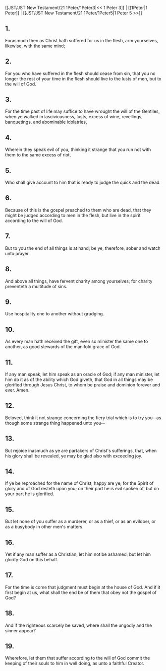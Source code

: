 [[JST/JST New Testament/21 1Peter/1Peter3|<< 1 Peter 3]] | [[1Peter|1 Peter]] | [[JST/JST New Testament/21 1Peter/1Peter5|1 Peter 5 >>]]
## 1.
Forasmuch then as Christ hath suffered for us in the flesh, arm yourselves, likewise, with the same mind;
## 2.
For you who have suffered in the flesh should cease from sin, that you no longer the rest of your time in the flesh should live to the lusts of men, but to the will of God.
## 3.
For the time past of life may suffice to have wrought the will of the Gentiles, when ye walked in lasciviousness, lusts, excess of wine, revellings, banquetings, and abominable idolatries,
## 4.
Wherein they speak evil of you, thinking it strange that you run not with them to the same excess of riot,
## 5.
Who shall give account to him that is ready to judge the quick and the dead.
## 6.
Because of this is the gospel preached to them who are dead, that they might be judged according to men in the flesh, but live in the spirit according to the will of God.
## 7.
But to you the end of all things is at hand; be ye, therefore, sober and watch unto prayer.
## 8.
And above all things, have fervent charity among yourselves; for charity preventeth a multitude of sins.
## 9.
Use hospitality one to another without grudging.
## 10.
As every man hath received the gift, even so minister the same one to another, as good stewards of the manifold grace of God.
## 11.
If any man speak, let him speak as an oracle of God; if any man minister, let him do it as of the ability which God giveth, that God in all things may be glorified through Jesus Christ, to whom be praise and dominion forever and ever. Amen.
## 12.
Beloved, think it not strange concerning the fiery trial which is to try you\--as though some strange thing happened unto you\--
## 13.
But rejoice inasmuch as ye are partakers of Christ\'s sufferings, that, when his glory shall be revealed, ye may be glad also with exceeding joy.
## 14.
If ye be reproached for the name of Christ, happy are ye; for the Spirit of glory and of God resteth upon you; on their part he is evil spoken of, but on your part he is glorified.
## 15.
But let none of you suffer as a murderer, or as a thief, or as an evildoer, or as a busybody in other men\'s matters.
## 16.
Yet if any man suffer as a Christian, let him not be ashamed; but let him glorify God on this behalf.
## 17.
For the time is come that judgment must begin at the house of God. And if it first begin at us, what shall the end be of them that obey not the gospel of God?
## 18.
And if the righteous scarcely be saved, where shall the ungodly and the sinner appear?
## 19.
Wherefore, let them that suffer according to the will of God commit the keeping of their souls to him in well doing, as unto a faithful Creator.

